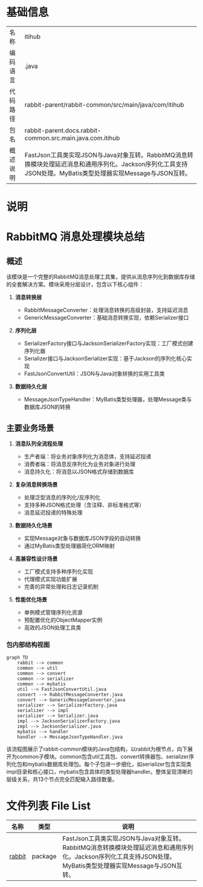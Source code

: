# 基础信息

|      |      |
|------|------|
| 名称 | itihub |
| 编码语言 | .java |
| 代码路径 | rabbit-parent/rabbit-common/src/main/java/com/itihub |
| 包名 | rabbit-parent.docs.rabbit-common.src.main.java.com.itihub |
| 概述说明 | FastJson工具类实现JSON与Java对象互转。RabbitMQ消息转换模块处理延迟消息和通用序列化。Jackson序列化工具支持JSON处理。MyBatis类型处理器实现Message与JSON互转。 |

# 说明

# RabbitMQ 消息处理模块总结

## 概述

该模块是一个完整的RabbitMQ消息处理工具集，提供从消息序列化到数据库存储的全套解决方案。模块采用分层设计，包含以下核心组件：

1. **消息转换层**  
   - RabbitMessageConverter：处理消息转换的高级封装，支持延迟消息
   - GenericMessageConverter：基础消息转换实现，依赖Serializer接口

2. **序列化层**  
   - SerializerFactory接口与JacksonSerializerFactory实现：工厂模式创建序列化器
   - Serializer接口与JacksonSerializer实现：基于Jackson的序列化核心实现
   - FastJsonConvertUtil：JSON与Java对象转换的实用工具类

3. **数据持久化层**  
   - MessageJsonTypeHandler：MyBatis类型处理器，处理Message类与数据库JSON的转换

## 主要业务场景

1. **消息队列全流程处理**  
   - 生产者端：将业务对象序列化为消息体，支持延迟投递
   - 消费者端：将消息反序列化为业务对象进行处理
   - 消息持久化：将消息以JSON格式存储到数据库

2. **复杂消息转换场景**  
   - 处理泛型消息的序列化/反序列化
   - 支持多种JSON格式处理（含注释、非标准格式等）
   - 消息延迟投递的特殊处理

3. **数据持久化场景**  
   - 实现Message对象与数据库JSON字段的自动转换
   - 通过MyBatis类型处理器简化ORM映射

4. **高兼容性设计场景**  
   - 工厂模式支持多种序列化实现
   - 代理模式实现功能扩展
   - 完善的异常处理和日志记录机制

5. **性能优化场景**  
   - 单例模式管理序列化资源
   - 预配置优化的ObjectMapper实例
   - 高效的JSON处理工具类


### 包内部结构视图

```mermaid
graph TD
    rabbit --> common
    common --> util
    common --> convert
    common --> serializer
    common --> mybatis
    util --> FastJsonConvertUtil.java
    convert --> RabbitMessageConverter.java
    convert --> GenericMessageConverter.java
    serializer --> SerializerFactory.java
    serializer --> impl
    serializer --> Serializer.java
    impl --> JacksonSerializerFactory.java
    impl --> JacksonSerializer.java
    mybatis --> handler
    handler --> MessageJsonTypeHandler.java
```

该流程图展示了rabbit-common模块的Java包结构，以rabbit为根节点，向下展开为common子模块。common包含util工具包、convert转换器包、serializer序列化包和mybatis数据库处理包。每个子包进一步细化，如serializer包含实现类impl目录和核心接口，mybatis包含具体的类型处理器handler。整体呈现清晰的层级关系，共13个节点完全匹配输入路径数量。

# 文件列表 File List

| 名称   | 类型  | 说明 |
|-------|------|-------------|
| [rabbit](rabbit/_module.md) | package | FastJson工具类实现JSON与Java对象互转。RabbitMQ消息转换模块处理延迟消息和通用序列化。Jackson序列化工具支持JSON处理。MyBatis类型处理器实现Message与JSON互转。 |


